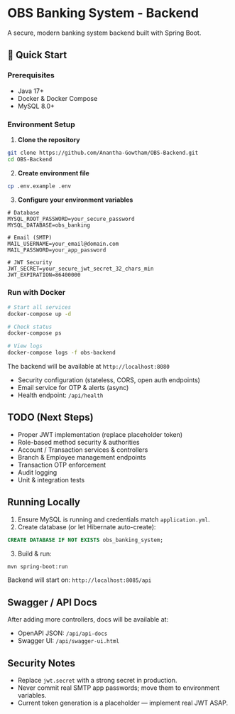 # OBS Banking System - Backend

A secure, modern banking system backend built with Spring Boot.

## 🚀 Quick Start

### Prerequisites
- Java 17+
- Docker & Docker Compose
- MySQL 8.0+

### Environment Setup

1. **Clone the repository**
```bash
git clone https://github.com/Anantha-Gowtham/OBS-Backend.git
cd OBS-Backend
```

2. **Create environment file**
```bash
cp .env.example .env
```

3. **Configure your environment variables**
```env
# Database
MYSQL_ROOT_PASSWORD=your_secure_password
MYSQL_DATABASE=obs_banking

# Email (SMTP)
MAIL_USERNAME=your_email@domain.com  
MAIL_PASSWORD=your_app_password

# JWT Security
JWT_SECRET=your_secure_jwt_secret_32_chars_min
JWT_EXPIRATION=86400000
```

### Run with Docker

```bash
# Start all services
docker-compose up -d

# Check status
docker-compose ps

# View logs
docker-compose logs -f obs-backend
```

The backend will be available at `http://localhost:8080`
- Security configuration (stateless, CORS, open auth endpoints)
- Email service for OTP & alerts (async)
- Health endpoint: `/api/health`

## TODO (Next Steps)
- Proper JWT implementation (replace placeholder token)
- Role-based method security & authorities
- Account / Transaction services & controllers
- Branch & Employee management endpoints
- Transaction OTP enforcement
- Audit logging
- Unit & integration tests

## Running Locally
1. Ensure MySQL is running and credentials match `application.yml`.
2. Create database (or let Hibernate auto-create):
```sql
CREATE DATABASE IF NOT EXISTS obs_banking_system;
```
3. Build & run:
```bash
mvn spring-boot:run
```
Backend will start on: `http://localhost:8085/api`

## Swagger / API Docs
After adding more controllers, docs will be available at:
- OpenAPI JSON: `/api/api-docs`
- Swagger UI: `/api/swagger-ui.html`

## Security Notes
- Replace `jwt.secret` with a strong secret in production.
- Never commit real SMTP app passwords; move them to environment variables.
- Current token generation is a placeholder — implement real JWT ASAP.

